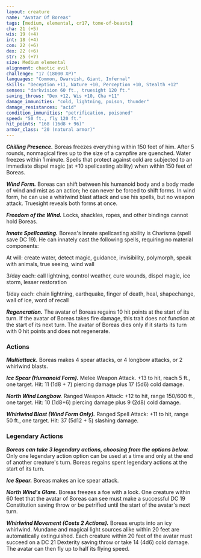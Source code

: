 ```yaml
---
layout: creature
name: "Avatar Of Boreas"
tags: [medium, elemental, cr17, tome-of-beasts]
cha: 21 (+5)
wis: 19 (+4)
int: 18 (+4)
con: 22 (+6)
dex: 22 (+6)
str: 25 (+7)
size: Medium elemental
alignment: chaotic evil
challenge: "17 (18000 XP)"
languages: "Common, Dwarvish, Giant, Infernal"
skills: "Deception +11, Nature +10, Perception +10, Stealth +12"
senses: "darkvision 60 ft., truesight 120 ft."
saving_throws: "Dex +12, Wis +10, Cha +11"
damage_immunities: "cold, lightning, poison, thunder"
damage_resistances: "acid"
condition_immunities: "petrification, poisoned"
speed: "50 ft., fly 120 ft."
hit_points: "168 (16d8 + 96)"
armor_class: "20 (natural armor)"
---
```


***Chilling Presence.*** Boreas freezes everything within 150 feet of him. After 5 rounds, nonmagical fires up to the size of a campfire are quenched. Water freezes within 1 minute. Spells that protect against cold are subjected to an immediate dispel magic (at +10 spellcasting ability) when within 150 feet of Boreas.

***Wind Form.*** Boreas can shift between his humanoid body and a body made of wind and mist as an action; he can never be forced to shift forms. In wind form, he can use a whirlwind blast attack and use his spells, but no weapon attack. Truesight reveals both forms at once.

***Freedom of the Wind.*** Locks, shackles, ropes, and other bindings cannot hold Boreas.

***Innate Spellcasting.*** Boreas's innate spellcasting ability is Charisma (spell save DC 19). He can innately cast the following spells, requiring no material components:

At will: create water, detect magic, guidance, invisibility, polymorph, speak with animals, true seeing, wind wall

3/day each: call lightning, control weather, cure wounds, dispel magic, ice storm, lesser restoration

1/day each: chain lightning, earthquake, finger of death, heal, shapechange, wall of ice, word of recall

***Regeneration.*** The avatar of Boreas regains 10 hit points at the start of its turn. If the avatar of Boreas takes fire damage, this trait does not function at the start of its next turn. The avatar of Boreas dies only if it starts its turn with 0 hit points and does not regenerate.

### Actions

***Multiattack.*** Boreas makes 4 spear attacks, or 4 longbow attacks, or 2 whirlwind blasts.

***Ice Spear (Humanoid Form).*** Melee Weapon Attack. +13 to hit, reach 5 ft., one target. Hit: 11 (1d8 + 7) piercing damage plus 17 (5d6) cold damage.

***North Wind Longbow.*** Ranged Weapon Attack: +12 to hit, range 150/600 ft., one target. Hit: 10 (1d8+6) piercing damage plus 9 (2d8) cold damage.

***Whirlwind Blast (Wind Form Only).*** Ranged Spell Attack: +11 to hit, range 50 ft., one target. Hit: 37 (5d12 + 5) slashing damage.

### Legendary Actions

***Boreas can take 3 legendary actions, choosing from the options below.*** Only one legendary action option can be used at a time and only at the end of another creature's turn. Boreas regains spent legendary actions at the start of its turn.

***Ice Spear.*** Boreas makes an ice spear attack.

***North Wind's Glare.*** Boreas freezes a foe with a look. One creature within 60 feet that the avatar of Boreas can see must make a successful DC 19 Constitution saving throw or be petrified until the start of the avatar's next turn.

***Whirlwind Movement (Costs 2 Actions).*** Boreas erupts into an icy whirlwind. Mundane and magical light sources alike within 20 feet are automatically extinguished. Each creature within 20 feet of the avatar must succeed on a DC 21 Dexterity saving throw or take 14 (4d6) cold damage. The avatar can then fly up to half its flying speed.

